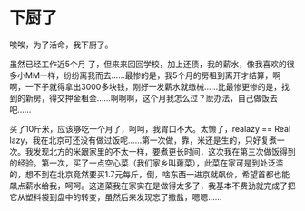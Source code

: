 # 下厨了

唉唉，为了活命，我下厨了。

虽然已经工作近5个月 了，但来来回回学校，加上还债，我的薪水，像我喜欢的很多小MM一样，纷纷离我而去……最惨的是，我5个月的房租到离开才结算，啊啊，一下子就得拿出3000多块钱，刚好一发薪水就缴械……比最惨更惨的是，找到的新房，得交押金租金……啊啊啊，这个月我怎么过？麽办法，自己做饭去吧……

买了10斤米，应该够吃一个月了，呵呵，我胃口不大。太懒了，realazy == Real lazy，我在北京可还没有做过饭呢……第一次做，靠，米还是生的，只好复煮一次。我发现北方的米跟家里的不太一样，要煮更长时间，这次我在第三次做饭得到的经验。第一次，买了一点空心菜（我们家乡叫蕹菜），此菜在家可是到处泛滥的，想不到在北京竟然要买1.7元每斤，倒，啥东西一进京就飙价，希望首都也能飙点薪水给我，呵呵。这道菜我在家实在是做得太多了，我基本不费劲就完成了把它从塑料袋到盘中的转变，虽然后来发现忘了撒盐，嗯嗯……
